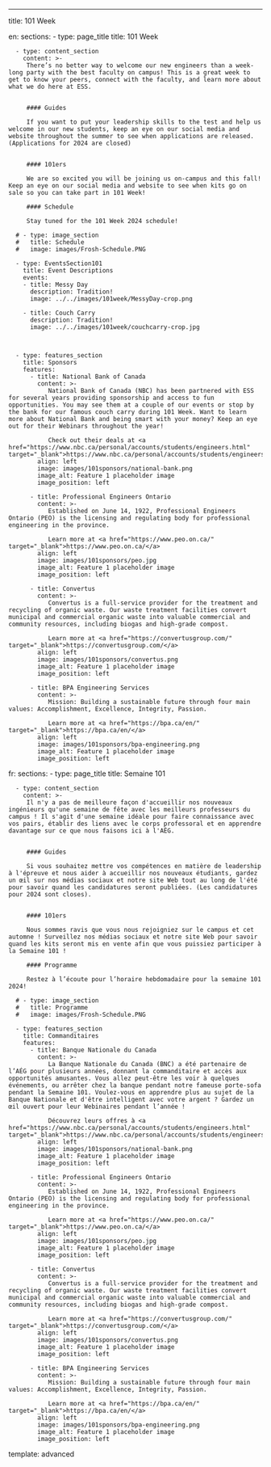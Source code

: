 ---
title: 101 Week

en: 
   sections: 
      - type: page_title
        title: 101 Week

      - type: content_section
        content: >-
         There’s no better way to welcome our new engineers than a week-long party with the best faculty on campus! This is a great week to get to know your peers, connect with the faculty, and learn more about what we do here at ESS. 


         #### Guides

         If you want to put your leadership skills to the test and help us welcome in our new students, keep an eye on our social media and website throughout the summer to see when applications are released. (Applications for 2024 are closed)


         #### 101ers

         We are so excited you will be joining us on-campus and this fall! Keep an eye on our social media and website to see when kits go on sale so you can take part in 101 Week!

         #### Schedule

         Stay tuned for the 101 Week 2024 schedule!
      
      # - type: image_section
      #   title: Schedule
      #   image: images/Frosh-Schedule.PNG

      - type: EventsSection101
        title: Event Descriptions
        events:
        - title: Messy Day
          description: Tradition! 
          image: ../../images/101week/MessyDay-crop.png

        - title: Couch Carry
          description: Tradition! 
          image: ../../images/101week/couchcarry-crop.jpg



      - type: features_section
        title: Sponsors
        features:
          - title: National Bank of Canada
            content: >-
               National Bank of Canada (NBC) has been partnered with ESS for several years providing sponsorship and access to fun opportunities. You may see them at a couple of our events or stop by the bank for our famous couch carry during 101 Week. Want to learn more about National Bank and being smart with your money? Keep an eye out for their Webinars throughout the year!

               Check out their deals at <a href="https://www.nbc.ca/personal/accounts/students/engineers.html" target="_blank">https://www.nbc.ca/personal/accounts/students/engineers.html</a>
            align: left
            image: images/101sponsors/national-bank.png
            image_alt: Feature 1 placeholder image
            image_position: left

          - title: Professional Engineers Ontario
            content: >-
               Established on June 14, 1922, Professional Engineers Ontario (PEO) is the licensing and regulating body for professional engineering in the province. 

               Learn more at <a href="https://www.peo.on.ca/" target="_blank">https://www.peo.on.ca/</a>
            align: left
            image: images/101sponsors/peo.jpg
            image_alt: Feature 1 placeholder image
            image_position: left
          
          - title: Convertus
            content: >-
               Convertus is a full-service provider for the treatment and recycling of organic waste. Our waste treatment facilities convert municipal and commercial organic waste into valuable commercial and community resources, including biogas and high-grade compost.

               Learn more at <a href="https://convertusgroup.com/" target="_blank">https://convertusgroup.com/</a>
            align: left
            image: images/101sponsors/convertus.png
            image_alt: Feature 1 placeholder image
            image_position: left

          - title: BPA Engineering Services
            content: >-
               Mission: Building a sustainable future through four main values: Accomplishment, Excellence, Integrity, Passion. 

               Learn more at <a href="https://bpa.ca/en/" target="_blank">https://bpa.ca/en/</a>
            align: left
            image: images/101sponsors/bpa-engineering.png
            image_alt: Feature 1 placeholder image
            image_position: left

fr: 
   sections:
      - type: page_title
        title: Semaine 101

      - type: content_section
        content: >-
         Il n'y a pas de meilleure façon d'accueillir nos nouveaux ingénieurs qu'une semaine de fête avec les meilleurs professeurs du campus ! Il s'agit d'une semaine idéale pour faire connaissance avec vos pairs, établir des liens avec le corps professoral et en apprendre davantage sur ce que nous faisons ici à l'AÉG. 


         #### Guides

         Si vous souhaitez mettre vos compétences en matière de leadership à l'épreuve et nous aider à accueillir nos nouveaux étudiants, gardez un œil sur nos médias sociaux et notre site Web tout au long de l'été pour savoir quand les candidatures seront publiées. (Les candidatures pour 2024 sont closes).
         

         #### 101ers

         Nous sommes ravis que vous nous rejoigniez sur le campus et cet automne ! Surveillez nos médias sociaux et notre site Web pour savoir quand les kits seront mis en vente afin que vous puissiez participer à la Semaine 101 !

         #### Programme

         Restez à l’écoute pour l’horaire hebdomadaire pour la semaine 101 2024!

      # - type: image_section
      #   title: Programme
      #   image: images/Frosh-Schedule.PNG

      - type: features_section
        title: Commanditaires
        features:
          - title: Banque Nationale du Canada
            content: >-
               La Banque Nationale du Canada (BNC) a été partenaire de l’AÉG pour plusieurs années, donnant la commanditaire et accès aux opportunités amusantes. Vous allez peut-être les voir à quelques événements, ou arrêter chez la banque pendant notre fameuse porte-sofa pendant la Semaine 101. Voulez-vous en apprendre plus au sujet de la Banque Nationale et d'être intelligent avec votre argent ? Gardez un œil ouvert pour leur Webinaires pendant l’année !

               Découvrez leurs offres à <a href="https://www.nbc.ca/personal/accounts/students/engineers.html" target="_blank">https://www.nbc.ca/personal/accounts/students/engineers.html</a>
            align: left
            image: images/101sponsors/national-bank.png
            image_alt: Feature 1 placeholder image
            image_position: left
          
          - title: Professional Engineers Ontario
            content: >-
               Established on June 14, 1922, Professional Engineers Ontario (PEO) is the licensing and regulating body for professional engineering in the province. 

               Learn more at <a href="https://www.peo.on.ca/" target="_blank">https://www.peo.on.ca/</a>
            align: left
            image: images/101sponsors/peo.jpg
            image_alt: Feature 1 placeholder image
            image_position: left

          - title: Convertus
            content: >-
               Convertus is a full-service provider for the treatment and recycling of organic waste. Our waste treatment facilities convert municipal and commercial organic waste into valuable commercial and community resources, including biogas and high-grade compost.

               Learn more at <a href="https://convertusgroup.com/" target="_blank">https://convertusgroup.com/</a>
            align: left
            image: images/101sponsors/convertus.png
            image_alt: Feature 1 placeholder image
            image_position: left

          - title: BPA Engineering Services
            content: >-
               Mission: Building a sustainable future through four main values: Accomplishment, Excellence, Integrity, Passion. 

               Learn more at <a href="https://bpa.ca/en/" target="_blank">https://bpa.ca/en/</a>
            align: left
            image: images/101sponsors/bpa-engineering.png
            image_alt: Feature 1 placeholder image
            image_position: left

template: advanced
